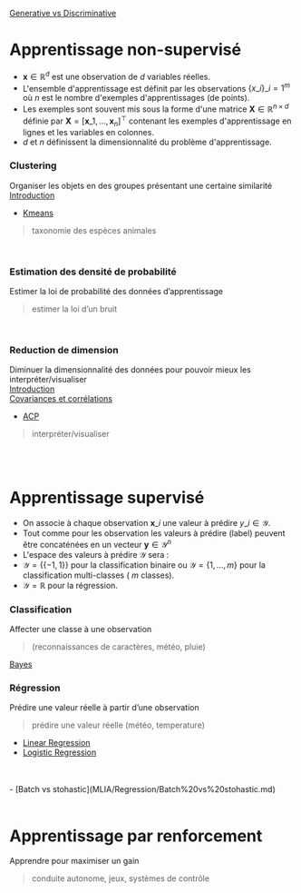 [Generative vs Discriminative](MLIA/Generative%20vs%20Discriminative.md)
# Apprentissage non-supervisé
- $\mathbf{x} \in \mathbb{R}^{d}$ est une observation de $d$ variables réelles.
- L'ensemble d'apprentissage est définit par les observations $\lbrace{x}\_{i}\rbrace\_{i=1}^{m}$ où $n$ est le nombre d'exemples d'apprentissages (de points).
- Les exemples sont souvent mis sous la forme d'une matrice $\mathbf{X} \in \mathbb{R}^{n \times d}$ définie par $\mathbf{X}=\left[\mathbf{x}\_{1}, \ldots, \mathbf{x}_{n}\right]^{\top}$  contenant les exemples d'apprentissage en lignes et les variables en colonnes.
- $d$ et $n$ définissent la dimensionnalité du problème d'apprentissage.
### Clustering
Organiser les objets en des groupes présentant une certaine similarité  
[Introduction](MLIA/Clustering/Introduction.md)
 
- [Kmeans](MLIA/Clustering/Kmeans.md)
> taxonomie des espèces animales

<br/>

### Estimation des densité de probabilité
Estimer la loi de probabilité des données  d’apprentissage
> estimer la loi d’un bruit

<br/>

### Reduction de dimension
Diminuer la dimensionnalité des données pour pouvoir mieux les interpréter/visualiser  
[Introduction](MLIA/Réduction_dimension/Introduction.md)    
[Covariances et corrélations](MLIA/Réduction_dimension/Covariances%20et%20corrélations.md)
- [ACP](MLIA/Réduction_dimension/ACP.md)  


> interpréter/visualiser

<br/>
<br/>

# Apprentissage supervisé
- On associe à chaque observation $\mathbf{x}\_{i}$ une valeur à prédire $y\_{i} \in \mathcal{Y}$.
- Tout comme pour les observation les valeurs à prédire (label) peuvent être concaténées en un vecteur $\mathbf{y} \in \mathcal{Y}^{n}$
- L'espace des valeurs à prédire $\mathcal{Y}$ sera :
- $\mathcal{Y}=\lbrace\{-1,1\}\rbrace$ pour la classification binaire ou $\mathcal{Y}=\{1, \ldots, m\}$ pour la classification multi-classes ( $m$ classes).
- $\mathcal{Y}=\mathbb{R}$ pour la régression.
### Classification
Affecter une classe à une observation 

> (reconnaissances de  caractères, météo, pluie)  

[Bayes](MLIA/Classification/Bayes.md)
<br/>

### Régression
Prédire une valeur réelle à partir d’une observation
>prédire une valeur réelle (météo, temperature)  
- [Linear Regression](MLIA/Regression/Linear%20Regression.md)
- [Logistic Regression](MLIA/Regression/Logistic%20Regression.md)  
<br/>  
<br/>
- [Batch vs stohastic](MLIA/Regression/Batch%20vs%20stohastic.md)
<br/>
<br/>

# Apprentissage par renforcement
Apprendre pour maximiser un gain
> conduite autonome, jeux, systèmes de contrôle